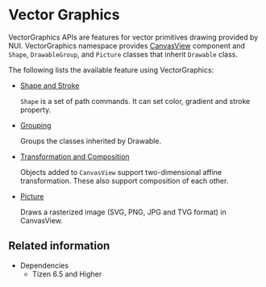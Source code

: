# Vector Graphics

VectorGraphics APIs are features for vector primitives drawing provided by NUI.
VectorGraphics namespace provides [CanvasView](./CanvasView.md) component and `Shape`, `DrawableGroup`, and `Picture` classes that inherit `Drawable` class.


The following lists the available feature using VectorGraphics:

- [Shape and Stroke](./ShapeAndStroke.md)

  `Shape` is a set of path commands. It can set color, gradient and stroke property.

- [Grouping](./Grouping.md)

  Groups the classes inherited by Drawable.

- [Transformation and Composition](./TransformationAndComposition.md)

  Objects added to `CanvasView` support two-dimensional affine transformation. These also support composition of each other.

- [Picture](./Picture.md)

  Draws a rasterized image (SVG, PNG, JPG and TVG format) in CanvasView.


## Related information
- Dependencies
  -   Tizen 6.5 and Higher

